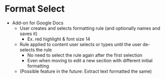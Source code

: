 # Format Select
- Add-on for Google Docs
  - User creates and selects formatting rule (and optionally names and saves it)
    - Ex. red highlight & font size 14
  - Rule applied to content user selects or types until the user de-selects the rule
    - No need to select the rule again after the first selection
    - Even when moving to edit a new section with different initial formatting
  - (Possible feature in the future: Extract text formatted the same)
